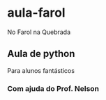 # aula-farol
No Farol na Quebrada
## Aula de python
Para alunos fantásticos
### Com ajuda do Prof. Nelson
